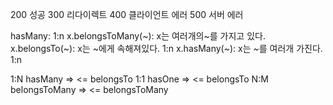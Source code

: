 200 성공
300 리다이렉트
400 클라이언트 에러
500 서버 에러

hasMany: 1:n
x.belongsToMany(~): x는 여러개의~를 가지고 있다.
x.belongsTo(~): x는 ~에게 속해져있다. 1:n
x.hasMany(~): x는 ~를 여러개 가진다. 1:n

1:N
hasMany => <= belongsTo
1:1
hasOne => <= belongsTo
N:M
belongsToMany => <= belongsToMany
